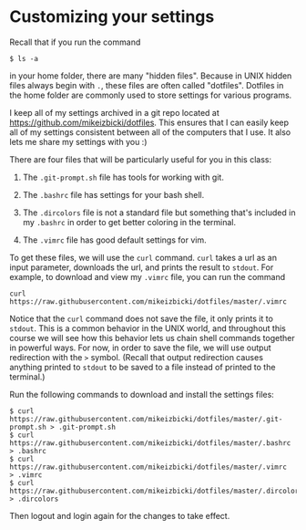 # Customizing your settings

Recall that if you run the command
```
$ ls -a
```
in your home folder, there are many "hidden files".
Because in UNIX hidden files always begin with `.`,
these files are often called "dotfiles".
Dotfiles in the home folder are commonly used to store settings for various programs.

I keep all of my settings archived in a git repo located at <https://github.com/mikeizbicki/dotfiles>.
This ensures that I can easily keep all of my settings consistent between all of the computers that I use.
It also lets me share my settings with you :)

There are four files that will be particularly useful for you in this class:

1. The `.git-prompt.sh` file has tools for working with git.

1. The `.bashrc` file has settings for your bash shell.

1. The `.dircolors` file is not a standard file but something that's included in my `.bashrc` in order to get better coloring in the terminal.

1. The `.vimrc` file has good default settings for vim.

To get these files, we will use the `curl` command.
`curl` takes a url as an input parameter, downloads the url, and prints the result to `stdout`.
For example, to download and view my `.vimrc` file, you can run the command
```
curl https://raw.githubusercontent.com/mikeizbicki/dotfiles/master/.vimrc
```

Notice that the `curl` command does not save the file, it only prints it to `stdout`.
This is a common behavior in the UNIX world,
and throughout this course we will see how this behavior lets us chain shell commands together in powerful ways.
For now, in order to save the file,
we will use output redirection with the `>` symbol.
(Recall that output redirection causes anything printed to `stdout` to be saved to a file instead of printed to the terminal.)

Run the following commands to download and install the settings files:
```
$ curl https://raw.githubusercontent.com/mikeizbicki/dotfiles/master/.git-prompt.sh > .git-prompt.sh
$ curl https://raw.githubusercontent.com/mikeizbicki/dotfiles/master/.bashrc        > .bashrc
$ curl https://raw.githubusercontent.com/mikeizbicki/dotfiles/master/.vimrc         > .vimrc
$ curl https://raw.githubusercontent.com/mikeizbicki/dotfiles/master/.dircolors     > .dircolors
```
Then logout and login again for the changes to take effect.
